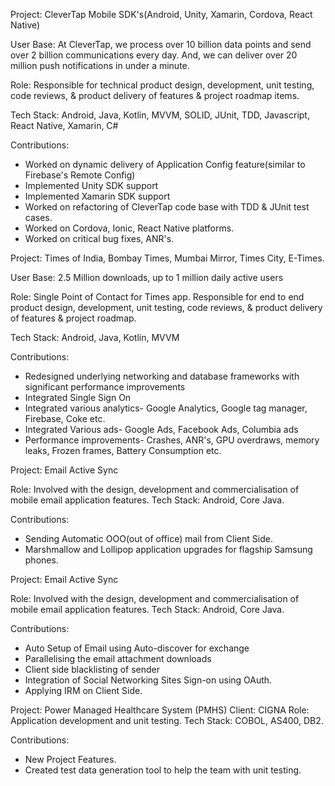 Project: CleverTap Mobile SDK's(Android, Unity, Xamarin, Cordova, React Native)

User Base: At CleverTap, we process over 10 billion data points and send over 2 billion communications every day. And, we can deliver over 20 million push notifications in under a minute.

Role: Responsible for technical product design, development, unit testing, code reviews, & product delivery of features & project roadmap items.

Tech Stack: Android, Java, Kotlin, MVVM, SOLID, JUnit, TDD, Javascript, React Native, Xamarin, C#

Contributions:
* Worked on dynamic delivery of Application Config feature(similar to Firebase's Remote Config)
* Implemented Unity SDK support
* Implemented Xamarin SDK support
* Worked on refactoring of CleverTap code base with TDD & JUnit test cases.
* Worked on Cordova, Ionic, React Native platforms.
* Worked on critical bug fixes, ANR's.



Project: Times of India, Bombay Times, Mumbai Mirror, Times City, E-Times.

User Base: 2.5 Million downloads, up to 1 million daily active users

Role: Single Point of Contact for Times app. Responsible for end to end product design, development, unit testing, code reviews, & product delivery of features & project roadmap.

Tech Stack: Android, Java, Kotlin, MVVM

Contributions:
* Redesigned underlying networking and database frameworks with significant performance improvements
* Integrated Single Sign On
* Integrated various analytics-  Google Analytics, Google tag manager, Firebase, Coke etc.
* Integrated Various ads- Google Ads, Facebook Ads, Columbia ads
* Performance improvements- Crashes, ANR's, GPU overdraws, memory leaks, Frozen frames, Battery Consumption etc.





Project: Email Active Sync

Role: Involved with the design, development and commercialisation of mobile email application features.
Tech Stack: Android, Core Java.

Contributions:
* Sending Automatic OOO(out of office) mail from Client Side.
* Marshmallow and Lollipop application upgrades for flagship Samsung phones.




Project: Email Active Sync

Role: Involved with the design, development and commercialisation of mobile email application features.
Tech Stack: Android, Core Java.

Contributions:
* Auto Setup of Email using Auto-discover for exchange
* Parallelising the email attachment downloads
* Client side blacklisting of sender
* Integration of Social Networking Sites Sign-on using OAuth.
* Applying IRM on Client Side.



Project: Power Managed Healthcare System (PMHS)
Client: CIGNA
Role:  Application development and unit testing.
Tech Stack: COBOL, AS400, DB2.

Contributions: 
* New Project Features. 
* Created test data generation tool to help the team with unit testing.
